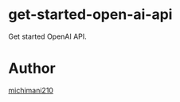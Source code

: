get-started-open-ai-api
===

Get started OpenAI API.

# Author

[michimani210](https://twitter.com/michimani210)